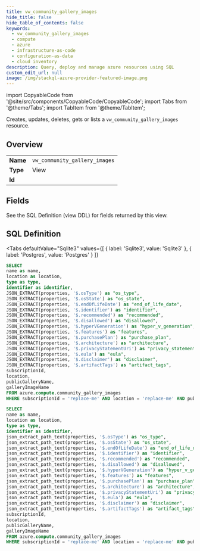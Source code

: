 ```yaml
--- 
title: vw_community_gallery_images
hide_title: false
hide_table_of_contents: false
keywords:
  - vw_community_gallery_images
  - compute
  - azure
  - infrastructure-as-code
  - configuration-as-data
  - cloud inventory
description: Query, deploy and manage azure resources using SQL
custom_edit_url: null
image: /img/stackql-azure-provider-featured-image.png
---
```


import CopyableCode from '@site/src/components/CopyableCode/CopyableCode';
import Tabs from '@theme/Tabs';
import TabItem from '@theme/TabItem';

Creates, updates, deletes, gets or lists a <code>vw_community_gallery_images</code> resource.

## Overview
<table><tbody>
<tr><td><b>Name</b></td><td><code>vw_community_gallery_images</code></td></tr>
<tr><td><b>Type</b></td><td>View</td></tr>
<tr><td><b>Id</b></td><td><CopyableCode code="azure.compute.vw_community_gallery_images" /></td></tr>
</tbody></table>

## Fields

See the SQL Definition (view DDL) for fields returned by this view.

## SQL Definition

<Tabs
defaultValue="Sqlite3"
values={[
{ label: 'Sqlite3', value: 'Sqlite3' },
{ label: 'Postgres', value: 'Postgres' }
]}
>
<TabItem value="Sqlite3">

```sql
SELECT
name as name,
location as location,
type as type,
identifier as identifier,
JSON_EXTRACT(properties, '$.osType') as "os_type",
JSON_EXTRACT(properties, '$.osState') as "os_state",
JSON_EXTRACT(properties, '$.endOfLifeDate') as "end_of_life_date",
JSON_EXTRACT(properties, '$.identifier') as "identifier",
JSON_EXTRACT(properties, '$.recommended') as "recommended",
JSON_EXTRACT(properties, '$.disallowed') as "disallowed",
JSON_EXTRACT(properties, '$.hyperVGeneration') as "hyper_v_generation",
JSON_EXTRACT(properties, '$.features') as "features",
JSON_EXTRACT(properties, '$.purchasePlan') as "purchase_plan",
JSON_EXTRACT(properties, '$.architecture') as "architecture",
JSON_EXTRACT(properties, '$.privacyStatementUri') as "privacy_statement_uri",
JSON_EXTRACT(properties, '$.eula') as "eula",
JSON_EXTRACT(properties, '$.disclaimer') as "disclaimer",
JSON_EXTRACT(properties, '$.artifactTags') as "artifact_tags",
subscriptionId,
location,
publicGalleryName,
galleryImageName
FROM azure.compute.community_gallery_images
WHERE subscriptionId = 'replace-me' AND location = 'replace-me' AND publicGalleryName = 'replace-me';
```

</TabItem>
<TabItem value="Postgres">

```sql
SELECT
name as name,
location as location,
type as type,
identifier as identifier,
json_extract_path_text(properties, '$.osType') as "os_type",
json_extract_path_text(properties, '$.osState') as "os_state",
json_extract_path_text(properties, '$.endOfLifeDate') as "end_of_life_date",
json_extract_path_text(properties, '$.identifier') as "identifier",
json_extract_path_text(properties, '$.recommended') as "recommended",
json_extract_path_text(properties, '$.disallowed') as "disallowed",
json_extract_path_text(properties, '$.hyperVGeneration') as "hyper_v_generation",
json_extract_path_text(properties, '$.features') as "features",
json_extract_path_text(properties, '$.purchasePlan') as "purchase_plan",
json_extract_path_text(properties, '$.architecture') as "architecture",
json_extract_path_text(properties, '$.privacyStatementUri') as "privacy_statement_uri",
json_extract_path_text(properties, '$.eula') as "eula",
json_extract_path_text(properties, '$.disclaimer') as "disclaimer",
json_extract_path_text(properties, '$.artifactTags') as "artifact_tags",
subscriptionId,
location,
publicGalleryName,
galleryImageName
FROM azure.compute.community_gallery_images
WHERE subscriptionId = 'replace-me' AND location = 'replace-me' AND publicGalleryName = 'replace-me';
```

</TabItem>
</Tabs>
